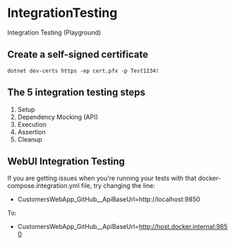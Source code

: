 # IntegrationTesting
Integration Testing (Playground)

## Create a self-signed certificate
`dotnet dev-certs https -ep cert.pfx -p Test1234!`

## The 5 integration testing steps

1. Setup 
2. Dependency Mocking (API)
3. Execution
4. Assertion
5. Cleanup

## WebUI Integration Testing

If you are getting issues when you're running your tests with that docker-compose.integration.yml file, try changing the line:

- CustomersWebApp_GitHub__ApiBaseUrl=http://localhost:9850

To: 

- CustomersWebApp_GitHub__ApiBaseUrl=http://host.docker.internal:9850

